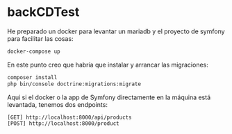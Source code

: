 # backCDTest

He preparado un docker para levantar un mariadb y el proyecto de symfony para facilitar las cosas: 

```bash
docker-compose up
```

En este punto creo que habría que instalar y arrancar las migraciones:
```bash
composer install
php bin/console doctrine:migrations:migrate
```

Aqui si el docker o la app de Symfony directamente en la máquina está levantada, tenemos dos endpoints:

```bash
[GET] http://localhost:8000/api/products
[POST] http://localhost:8000/product
```
